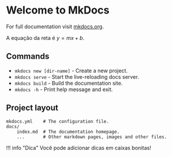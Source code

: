 # Welcome to MkDocs

For full documentation visit [mkdocs.org](https://www.mkdocs.org).

A equação da reta é $y = mx + b$.

## Commands

* `mkdocs new [dir-name]` - Create a new project.
* `mkdocs serve` - Start the live-reloading docs server.
* `mkdocs build` - Build the documentation site.
* `mkdocs -h` - Print help message and exit.

## Project layout

    mkdocs.yml    # The configuration file.
    docs/
        index.md  # The documentation homepage.
        ...       # Other markdown pages, images and other files.

!!! info "Dica"
    Você pode adicionar dicas em caixas bonitas!
